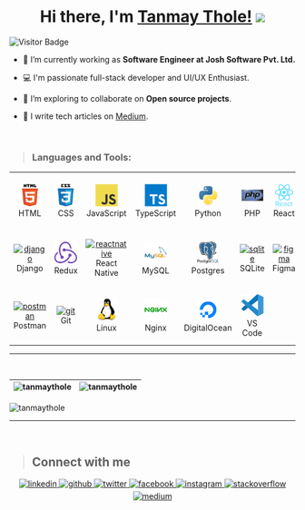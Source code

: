 # <div align="center">Hi there, I'm [Tanmay Thole!](https://tanmaythole.github.io/portfolio/)  <img src="https://raw.githubusercontent.com/MartinHeinz/MartinHeinz/master/wave.gif" height="30px"></div>

![Visitor Badge](https://visitor-badge.glitch.me/badge?page_id=tanmaythole)

- 🔭 I’m currently working as **Software Engineer at Josh Software Pvt. Ltd.**
- 💻 I'm passionate full-stack developer and UI/UX Enthusiast.

- 🌱 I’m exploring to collaborate on **Open source projects**.

- 📝 I write tech articles on [Medium](https://tanmaythole.medium.com).


<br />

> ### Languages and Tools:
<table>
  <tr>
        <td align="center" width="96" height="96">
            <a href="https://www.w3.org/html/" target="_blank" rel="noreferrer"> 
                <img src="https://raw.githubusercontent.com/devicons/devicon/master/icons/html5/html5-original-wordmark.svg" alt="html5" width="40" height="40"/> 
            </a> 
            <br>HTML
        </td>
        <td align="center" width="96" height="96">
            <a href="https://www.w3schools.com/css/" target="_blank" rel="noreferrer"> 
                <img src="https://raw.githubusercontent.com/devicons/devicon/master/icons/css3/css3-original-wordmark.svg" alt="css3" width="40" height="40"/> 
            </a> 
            <br>CSS
        </td>
        <td align="center" width="96" height="96">
            <a href="https://developer.mozilla.org/en-US/docs/Web/JavaScript" target="_blank" rel="noreferrer"> 
                <img src="https://raw.githubusercontent.com/devicons/devicon/master/icons/javascript/javascript-original.svg" alt="javascript" width="40" height="40"/> 
            </a> 
            <br>JavaScript
        </td>
        <td align="center" width="96" height="96">
            <a href="https://www.typescriptlang.org/" target="_blank" rel="noreferrer"> 
                <img src="https://raw.githubusercontent.com/devicons/devicon/master/icons/typescript/typescript-original.svg" alt="typescript" width="40" height="40"/> 
            </a>
            <br>TypeScript
        </td>
        <td align="center" width="96" height="96">
            <a href="https://www.python.org" target="_blank" rel="noreferrer"> 
                <img src="https://raw.githubusercontent.com/devicons/devicon/master/icons/python/python-original.svg" alt="python" width="40" height="40"/> 
            </a> 
            <br>Python
        </td>
        <td align="center" width="96" height="96">
            <a href="https://www.php.net" target="_blank" rel="noreferrer">
                <img src="https://raw.githubusercontent.com/devicons/devicon/master/icons/php/php-original.svg" alt="php" width="40" height="40"/> 
            </a>
            <br>PHP
        </td>
        <td align="center" width="96" height="96">
            <a href="https://reactjs.org/" target="_blank" rel="noreferrer"> 
                <img src="https://raw.githubusercontent.com/devicons/devicon/master/icons/react/react-original-wordmark.svg" alt="react" width="40" height="40"/> 
            </a>
            <br>React
        </td>
        <td align="center" width="96" height="96">
            <a href="https://flask.palletsprojects.com/" target="_blank" rel="noreferrer"> 
                <img src="https://www.vectorlogo.zone/logos/pocoo_flask/pocoo_flask-icon.svg" alt="flask" width="40" height="40"/>
            </a> 
            <br>Flask
        </td>
    </tr>
    <tr>
        <td align="center" width="96" height="96">
            <a href="https://www.djangoproject.com/" target="_blank" rel="noreferrer"> 
                <img src="https://cdn.worldvectorlogo.com/logos/django.svg" alt="django" width="40" height="40"/> 
            </a>
            <br>Django
        </td>
        <td align="center" width="96" height="96">
            <a href="https://redux.js.org" target="_blank" rel="noreferrer"> 
                <img src="https://raw.githubusercontent.com/devicons/devicon/master/icons/redux/redux-original.svg" alt="redux" width="40" height="40"/> 
            </a>
            <br>Redux
        </td>
        <td align="center" width="96" height="96">
            <a href="https://reactnative.dev/" target="_blank" rel="noreferrer"> 
                <img src="https://reactnative.dev/img/header_logo.svg" alt="reactnative" width="40" height="40"/> 
            </a> 
            <br>React Native
        </td>
        <td align="center" width="96" height="96">
            <a href="https://www.mysql.com/" target="_blank" rel="noreferrer"> 
                <img src="https://raw.githubusercontent.com/devicons/devicon/master/icons/mysql/mysql-original-wordmark.svg" alt="mysql" width="40" height="40"/> 
            </a> 
            <br>MySQL
        </td>
        <td align="center" width="96" height="96">
            <a href="https://www.postgresql.org" target="_blank" rel="noreferrer"> 
                <img src="https://raw.githubusercontent.com/devicons/devicon/master/icons/postgresql/postgresql-original-wordmark.svg" alt="postgresql" width="40" height="40"/> 
            </a> 
            <br>Postgres
        </td>
        <td align="center" width="96" height="96">
            <a href="https://www.sqlite.org/" target="_blank" rel="noreferrer"> 
                <img src="https://www.vectorlogo.zone/logos/sqlite/sqlite-icon.svg" alt="sqlite" width="40" height="40"/> 
            </a>
            <br>SQLite
        </td>
        <td align="center" width="96" height="96">
            <a href="https://www.figma.com/" target="_blank" rel="noreferrer"> 
                <img src="https://www.vectorlogo.zone/logos/figma/figma-icon.svg" alt="figma" width="40" height="40"/> 
            </a> 
            <br>Figma
        </td>
        <td align="center" width="96" height="96">
            <a href="https://getbootstrap.com" target="_blank" rel="noreferrer"> 
                <img src="https://raw.githubusercontent.com/devicons/devicon/master/icons/bootstrap/bootstrap-plain-wordmark.svg" alt="bootstrap" width="40" height="40"/> 
            </a>
            <br>Bootstrap
        </td>
    </tr>
    <tr>
        <td align="center" width="96" height="96">
            <a href="https://postman.com" target="_blank" rel="noreferrer"> 
                <img src="https://www.vectorlogo.zone/logos/getpostman/getpostman-icon.svg" alt="postman" width="40" height="40"/> 
            </a> 
            <br>Postman
        </td>
        <td align="center" width="96" height="96">
            <a href="https://git-scm.com/" target="_blank" rel="noreferrer"> 
                <img src="https://www.vectorlogo.zone/logos/git-scm/git-scm-icon.svg" alt="git" width="40" height="40"/> 
            </a> 
            <br>Git
        </td>
        <td align="center" width="96" height="96">
            <a href="https://www.linux.org/" target="_blank" rel="noreferrer"> 
                <img src="https://raw.githubusercontent.com/devicons/devicon/master/icons/linux/linux-original.svg" alt="linux" width="40" height="40"/> 
            </a> 
            <br>Linux
        </td>
        <td align="center" width="96" height="96">
            <a href="https://www.nginx.com" target="_blank" rel="noreferrer"> 
                <img src="https://raw.githubusercontent.com/devicons/devicon/master/icons/nginx/nginx-original.svg" alt="nginx" width="40" height="40"/> 
            </a> 
            <br>Nginx
        </td>
        <td align="center" width="96" height="96">
            <a href="https://www.digitalocean.com/" target="_blank" rel="noreferrer"> 
                <img src="https://raw.githubusercontent.com/devicons/devicon/master/icons/digitalocean/digitalocean-original.svg" alt="digitalocean" width="40" height="40"/> 
            </a> 
            <br>DigitalOcean
        </td>
        <td align="center" width="96" height="96">
            <a href="https://code.visualstudio.com/" target="_blank" rel="noreferrer"> 
                <img src="https://raw.githubusercontent.com/devicons/devicon/master/icons/vscode/vscode-original.svg" alt="vscode" width="40" height="40"/> 
            </a> 
            <br>VS Code
        </td>
  </tr>
</table>

---
<br />


|<img src="https://github-readme-stats.vercel.app/api?username=tanmaythole&show_icons=true&locale=en&theme=dark" alt="tanmaythole" />|<img src="https://github-readme-streak-stats.herokuapp.com/?user=tanmaythole&theme=dark" alt="tanmaythole" />|
|---|---|


<img align="center" src="https://github-readme-stats.vercel.app/api/top-langs?username=tanmaythole&show_icons=true&locale=en&layout=compact&theme=dark" alt="tanmaythole" />

---
<br />

> ## Connect with me  
<div align="center">
    <a href="https://www.linkedin.com/in/tanmay-thole-b82978175/" target="_blank">
        <img src=https://img.shields.io/badge/linkedin-%231E77B5.svg?&style=for-the-badge&logo=linkedin&logoColor=white alt=linkedin style="margin-bottom: 5px;" />
    </a>
    <a href="https://github.com/tanmaythole" target="_blank">
        <img src=https://img.shields.io/badge/github-%2324292e.svg?&style=for-the-badge&logo=github&logoColor=white alt=github style="margin-bottom: 5px;" />
    </a>
    <a href="https://twitter.com/tanmay_v_thole" target="_blank">
        <img src=https://img.shields.io/badge/twitter-%2300acee.svg?&style=for-the-badge&logo=twitter&logoColor=white alt=twitter style="margin-bottom: 5px;" />
    </a>
    <a href="https://www.facebook.com/tanmaythole45" target="_blank">
        <img src=https://img.shields.io/badge/facebook-%232E87FB.svg?&style=for-the-badge&logo=facebook&logoColor=white alt=facebook style="margin-bottom: 5px;" />
    </a>
    <a href="https://instagram.com/tanmay_v_thole" target="_blank">
        <img src=https://img.shields.io/badge/instagram-%23cd486b.svg?&style=for-the-badge&logo=instagram&logoColor=white alt=instagram style="margin-bottom: 5px;" />
    </a>
    <a href="https://stackoverflow.com/users/17247808/tanmay-thole" target="_blank">
        <img src=https://img.shields.io/badge/stackoverflow-%23fbad50.svg?&style=for-the-badge&logo=stackoverflow&logoColor=white alt=stackoverflow style="margin-bottom: 5px;" />
    </a>
    <a href="https://medium.com/@tanmaythole" target="_blank">
        <img src=https://img.shields.io/badge/medium-%2324292e.svg?&style=for-the-badge&logo=medium&logoColor=white alt=medium style="margin-bottom: 5px;" />
    </a>
</div>
